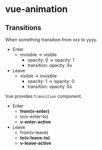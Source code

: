 # vue-animation
## Transitions
When something transition from xxx to yyyy.

- Enter
  - invisible -> visible
    - opacity: 0 -> opacity: 1
    - transition: opacity .5s
- Leave
  - visible -> invisible
    - opacity: 1 -> opacity: 0
    - transition: opacity .5s

Vue provides `Transition` component.
- Enter
  - **from(v-enter)**
  - to(v-enter-to)
  - **v-enter-active**
- Leave
  - from(v-leave)
  - **to(v-leave-to)**
  - **v-leave-active**
